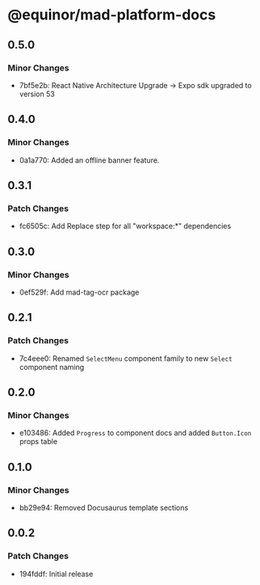# @equinor/mad-platform-docs

## 0.5.0

### Minor Changes

- 7bf5e2b: React Native Architecture Upgrade -> Expo sdk upgraded to version 53

## 0.4.0

### Minor Changes

- 0a1a770: Added an offline banner feature.

## 0.3.1

### Patch Changes

- fc6505c: Add Replace step for all "workspace:\*" dependencies

## 0.3.0

### Minor Changes

- 0ef529f: Add mad-tag-ocr package

## 0.2.1

### Patch Changes

- 7c4eee0: Renamed `SelectMenu` component family to new `Select` component naming

## 0.2.0

### Minor Changes

- e103486: Added `Progress` to component docs and added `Button.Icon` props table

## 0.1.0

### Minor Changes

- bb29e94: Removed Docusaurus template sections

## 0.0.2

### Patch Changes

- 194fddf: Initial release
